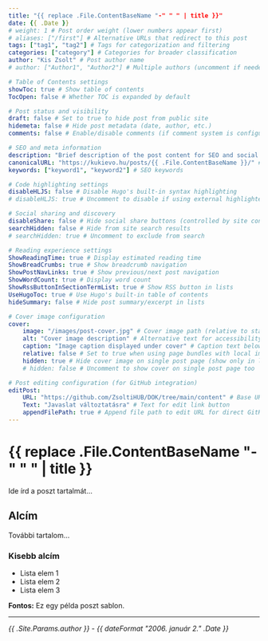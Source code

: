 ```yaml
---
title: "{{ replace .File.ContentBaseName "-" " " | title }}"
date: {{ .Date }}
# weight: 1 # Post order weight (lower numbers appear first)
# aliases: ["/first"] # Alternative URLs that redirect to this post
tags: ["tag1", "tag2"] # Tags for categorization and filtering
categories: ["category"] # Categories for broader classification
author: "Kis Zsolt" # Post author name
# author: ["Author1", "Author2"] # Multiple authors (uncomment if needed)

# Table of Contents settings
showToc: true # Show table of contents
TocOpen: false # Whether TOC is expanded by default

# Post status and visibility
draft: false # Set to true to hide post from public site
hidemeta: false # Hide post metadata (date, author, etc.)
comments: false # Enable/disable comments (if comment system is configured)

# SEO and meta information
description: "Brief description of the post content for SEO and social sharing."
canonicalURL: "https://kukievo.hu/posts/{{ .File.ContentBaseName }}/" # Canonical URL for SEO
keywords: ["keyword1", "keyword2"] # SEO keywords

# Code highlighting settings
disableHLJS: false # Disable Hugo's built-in syntax highlighting
# disableHLJS: true # Uncomment to disable if using external highlighter

# Social sharing and discovery
disableShare: false # Hide social share buttons (controlled by site config ShowShareButtons)
searchHidden: false # Hide from site search results
# searchHidden: true # Uncomment to exclude from search

# Reading experience settings
ShowReadingTime: true # Display estimated reading time
ShowBreadCrumbs: true # Show breadcrumb navigation
ShowPostNavLinks: true # Show previous/next post navigation
ShowWordCount: true # Display word count
ShowRssButtonInSectionTermList: true # Show RSS button in lists
UseHugoToc: true # Use Hugo's built-in table of contents
hideSummary: false # Hide post summary/excerpt in lists

# Cover image configuration
cover:
    image: "/images/post-cover.jpg" # Cover image path (relative to static folder)
    alt: "Cover image description" # Alternative text for accessibility
    caption: "Image caption displayed under cover" # Caption text below image
    relative: false # Set to true when using page bundles with local images
    hidden: true # Hide cover image on single post page (show only in lists)
    # hidden: false # Uncomment to show cover on single post page too

# Post editing configuration (for GitHub integration)
editPost:
    URL: "https://github.com/ZsoltiHUB/DOK/tree/main/content" # Base URL for edit links
    Text: "Javaslat változtatásra" # Text for edit link button
    appendFilePath: true # Append file path to edit URL for direct GitHub editing
---
```


# {{ replace .File.ContentBaseName "-" " " | title }}

Ide írd a poszt tartalmát...

## Alcím

További tartalom...

### Kisebb alcím

- Lista elem 1
- Lista elem 2
- Lista elem 3

**Fontos:** Ez egy példa poszt sablon.

---

*{{ .Site.Params.author }} - {{ dateFormat "2006. január 2." .Date }}*
